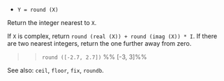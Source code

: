 * `Y = round (X)`

Return the integer nearest to `X`.

If `X` is complex, return `round (real (X)) + round (imag (X)) * I`.
If there are two nearest integers, return the one further away from
zero.

>> `round ([-2.7, 2.7])`
>> %% [-3, 3]%%

See also: `ceil`, `floor`, `fix`, `roundb`.
